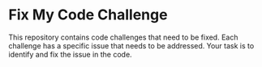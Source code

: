 # Fix My Code Challenge

This repository contains code challenges that need to be fixed. Each challenge has a specific issue that needs to be addressed. Your task is to identify and fix the issue in the code.
